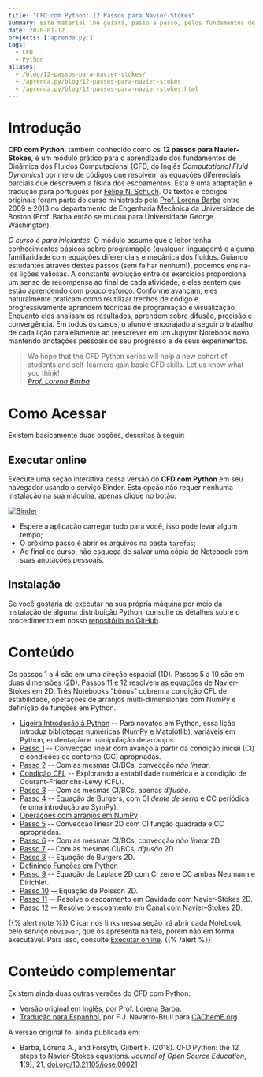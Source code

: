 ```yaml
---
title: "CFD com Python: 12 Passos para Navier-Stokes"
summary: Este material lhe guiará, passo a passo, pelos fundamentos de Dinâmica dos Fluidos Computacional. Cada tarefa introduz tanto novos conceitos físicos sobre as equações de Navier-Stokes, quanto detalhes sobre a programação em Python que resolve as equações diferenciais parciais. Tudo isso de maneira interativa e online (nenhuma instalação é necessária).
date: 2020-01-12
projects: ['aprenda.py']
tags:
  - CFD
  - Python
aliases:
  - /blog/12-passos-para-navier-stokes/
  - /aprenda.py/blog/12-passos-para-navier-stokes
  - /aprenda.py/blog/12-passos-para-navier-stokes.html
---
```


# Introdução

**CFD com Python**, também conhecido como os **12 passos para Navier-Stokes**, é um módulo prático para o aprendizado dos fundamentos de Dinâmica dos Fluidos Computacional (CFD, do Inglês *Computational Fluid Dynamics*) por meio de códigos que resolvem as equações diferenciais parciais que descrevem a física dos escoamentos.
Esta é uma adaptação e tradução para português por [Felipe N. Schuch](https://fschuch.com). Os textos e códigos originais foram parte do curso ministrado pela [Prof. Lorena Barba](http://lorenabarba.com) entre 2009 e 2013 no departamento de Engenharia Mecânica da Universidade de Boston (Prof. Barba então se mudou para Universidade George Washington).

*O curso é para iniciantes*. O módulo assume que o leitor tenha conhecimentos básicos sobre programação (qualquer linguagem) e alguma familiaridade com equações diferenciais e mecânica dos fluidos.
Guiando estudantes através destes passos (sem falhar nenhum!), podemos ensina-los lições valiosas. A constante evolução entre os exercícios proporciona um senso de recompensa ao final de cada atividade, e eles sentem que estão aprendendo com pouco esforço. Conforme avançam, eles naturalmente praticam como reutilizar trechos de código e progressivamente aprendem técnicas de programação e visualização. Enquanto eles analisam os resultados, aprendem sobre difusão, precisão e convergência.
Em todos os casos, o aluno é encorajado a seguir o trabalho de cada lição paralelamente ao reescrever em um Jupyter Notebook novo, mantendo anotações pessoais de seu progresso e de seus experimentos.

> We hope that the CFD Python series will help a new cohort of students and self-learners gain basic CFD skills. Let us know what you think!<br>
> <cite><a href="https://lorenabarba.com/blog/cfd-python-12-steps-to-navier-stokes/">Prof. Lorena Barba</a></cite>

# Como Acessar

Existem basicamente duas opções, descritas à seguir:

## Executar online

Execute uma seção interativa dessa versão do **CFD com Python** em seu navegador usando o serviço Binder. Esta opção não requer nenhuma instalação na sua máquina, apenas clique no botão:

[![Binder](https://binder.pangeo.io/badge_logo.svg)](https://binder.pangeo.io/v2/gh/fschuch/CFDPython-BR/master/)

* Espere a aplicação carregar tudo para você, isso pode levar algum tempo;
* O próximo passo é abrir os arquivos na pasta `tarefas`;
* Ao final do curso, não esqueça de salvar uma cópia do Notebook com suas anotações pessoais.

## Instalação

Se você gostaria de executar na sua própria máquina por meio da instalação de alguma distribuição Python, consulte os detalhes sobre o procedimento em nosso [repositório no GitHub](https://github.com/fschuch/CFDPython-BR).

# Conteúdo

Os passos 1 a 4 são em uma direção espacial (1D). Passos 5 a 10 são em duas dimensões (2D). Passos 11 e 12 resolvem as equações de Navier-Stokes em 2D. Três Notebooks "bônus" cobrem a condição CFL de estabilidade, operações de arranjos multi-dimensionais com NumPy e definição de funções em Python.

* [Ligeira Introdução à Python](http://nbviewer.jupyter.org/github/fschuch/CFDPython-BR/blob/master/tarefas/00_Ligeira_Intro_Python_.ipynb)
-- Para novatos em Python, essa lição introduz bibliotecas numéricas (NumPy e Matplotlib), variáveis em Python, endentação e manipulação de arranjos.
* [Passo 1](http://nbviewer.jupyter.org/github/fschuch/CFDPython-BR/blob/master/tarefas/01_Passo_1.ipynb)
-- Convecção linear com avanço à partir da condição inicial (CI) e condições de contorno (CC) apropriadas.
* [Passo 2](http://nbviewer.jupyter.org/github/fschuch/CFDPython-BR/blob/master/tarefas/02_Passo_2.ipynb)
-- Com as mesmas CI/BCs, convecção _não linear_.
* [Condição CFL](http://nbviewer.jupyter.org/github/fschuch/CFDPython-BR/blob/master/tarefas/03_Condicao_CFL.ipynb)
-- Explorando a estabilidade numérica e a condição de Courant-Friedrichs-Lewy (CFL).
* [Passo 3](http://nbviewer.jupyter.org/github/fschuch/CFDPython-BR/blob/master/tarefas/04_Passo_3.ipynb)
-- Com as mesmas CI/BCs, apenas _difusão_.
* [Passo 4](http://nbviewer.jupyter.org/github/fschuch/CFDPython-BR/blob/master/tarefas/05_Passo_4.ipynb)
-- Equação de Burgers, com CI _dente de serra_ e CC periódica (e uma introdução ao SymPy).
* [Operações com arranjos em NumPy](http://nbviewer.jupyter.org/github/fschuch/CFDPython-BR/blob/master/tarefas/06_Operacoes_de_arranjos_com_NumPy.ipynb)
* [Passo 5](http://nbviewer.jupyter.org/github/fschuch/CFDPython-BR/blob/master/tarefas/07_Passo_5.ipynb)
-- Convecção linear 2D com CI função quadrada e CC apropriadas.
* [Passo 6](http://nbviewer.jupyter.org/github/fschuch/CFDPython-BR/blob/master/tarefas/08_Passo_6.ipynb)
-- Com as mesmas CI/BCs, convecção _não linear_ 2D.
* [Passo 7](http://nbviewer.jupyter.org/github/fschuch/CFDPython-BR/blob/master/tarefas/09_Passo_7.ipynb)
-- Com as mesmas CI/BCs, _difusão_ 2D.
* [Passo 8](http://nbviewer.jupyter.org/github/fschuch/CFDPython-BR/blob/master/tarefas/10_Passo_8.ipynb)
-- Equação de Burgers 2D.
* [Definindo Funções em Python](http://nbviewer.jupyter.org/github/fschuch/CFDPython-BR/blob/master/tarefas/11_Definindo_Funcoes_em_Python.ipynb)
* [Passo 9](http://nbviewer.jupyter.org/github/fschuch/CFDPython-BR/blob/master/tarefas/12_Passo_9.ipynb)
-- Equação de Laplace 2D com CI zero e CC ambas Neumann e Dirichlet.
* [Passo 10](http://nbviewer.jupyter.org/github/fschuch/CFDPython-BR/blob/master/tarefas/13_Passo_10.ipynb)
-- Equação de Poisson 2D.
* [Passo 11](http://nbviewer.jupyter.org/github/fschuch/CFDPython-BR/blob/master/tarefas/14_Passo_11.ipynb)
-- Resolve o escoamento em Cavidade com Navier-Stokes 2D.
* [Passo 12](http://nbviewer.jupyter.org/github/fschuch/CFDPython-BR/blob/master/tarefas/15_Passo_12.ipynb)
-- Resolve o escoamento em Canal com Navier–Stokes 2D.

{{% alert note %}}
Clicar nos links nessa seção irá abrir cada Notebook pelo serviço `nbviewer`, que os apresenta na tela, porem não em forma executável. Para isso, consulte [Executar online](#executar-online).
{{% /alert %}}

# Conteúdo complementar

Existem ainda duas outras versões do CFD com Python:

* [Versão original em Inglês](https://github.com/barbagroup/CFDPython), por [Prof. Lorena Barba](http://lorenabarba.com).
* [Tradução para Espanhol](https://github.com/franktoffel/CFDPython-ES), por F.J. Navarro-Brull para [CAChemE.org](http://www.cacheme.org/)

A versão original foi ainda publicada em:

* Barba, Lorena A., and Forsyth, Gilbert F. (2018). CFD Python: the 12 steps to Navier-Stokes equations. _Journal of Open Source Education_, **1**(9), 21, [doi.org/10.21105/jose.00021](https://doi.org/10.21105/jose.00021)
